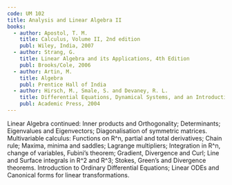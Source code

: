 ```yaml
---
code: UM 102
title: Analysis and Linear Algebra II
books:
  - author: Apostol, T. M.
    title: Calculus, Volume II, 2nd edition
    publ: Wiley, India, 2007
  - author: Strang, G.
    title: Linear Algebra and its Applications, 4th Edition
    publ: Brooks/Cole, 2006
  - author: Artin, M.
    title: Algebra
    publ: Prentice Hall of India
  - author: Hirsch, M., Smale, S. and Devaney, R. L.
    title: Differential Equations, Dynamical Systems, and an Introduction to Chaos, 2nd edition
    publ: Academic Press, 2004
---
```


Linear Algebra continued: Inner products and Orthogonality; Determinants; Eigenvalues and Eigenvectors;
Diagonalisation of symmetric matrices. Multivariable calculus: Functions on R^n, partial and total derivatives;
Chain rule; Maxima, minima and saddles; Lagrange multipliers; Integration in R^n, change of variables,
Fubini’s theorem; Gradient, Divergence and Curl; Line and Surface integrals in R^2 and R^3; Stokes, Green’s
and Divergence theorems. Introduction to Ordinary Differential Equations; Linear ODEs and Canonical
forms for linear transformations.
